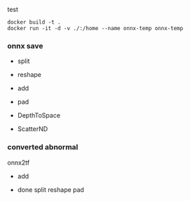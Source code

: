 test

```
docker build -t .
docker run -it -d -v ./:/home --name onnx-temp onnx-temp
```

### onnx save
- split
- reshape
- add
- pad

- DepthToSpace
- ScatterND


### converted abnormal
onnx2tf
- add


- done
split
reshape
pad

